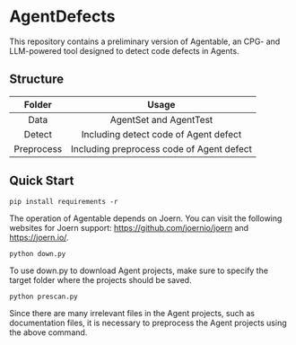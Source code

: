 # AgentDefects
This repository contains a preliminary version of Agentable, an CPG- and LLM-powered tool designed to detect code defects in Agents.

## Structure
|         **Folder**         |                        **Usage**                        |
|:--------------------------:|:-------------------------------------------------------:|
|            Data            |         AgentSet and AgentTest        |
| Detect |  Including detect code of Agent defect  |
|  Preprocess | Including preprocess code of Agent defect |

## Quick Start
```
pip install requirements -r
```
The operation of Agentable depends on Joern. You can visit the following websites for Joern support: https://github.com/joernio/joern and https://joern.io/.

```
python down.py
```
To use down.py to download Agent projects, make sure to specify the target folder where the projects should be saved.
```
python prescan.py
```
Since there are many irrelevant files in the Agent projects, such as documentation files, it is necessary to preprocess the Agent projects using the above command.
